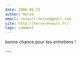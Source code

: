 ```yaml
---
date: 2006-06-21
author: Hervé
email: renault.herve@gmail.com
site: http://herverenault.fr/
tags: comment
---
```


<p>bonne chance pour tes entretiens !<br />
</p>
---